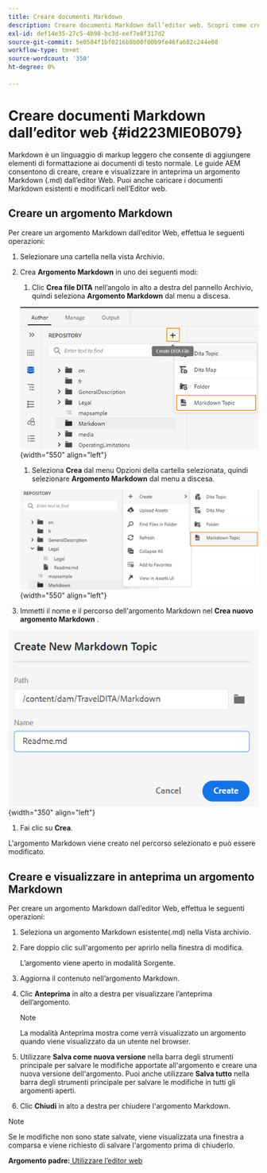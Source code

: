 ```yaml
---
title: Creare documenti Markdown
description: Creare documenti Markdown dall’editor web. Scopri come creare, scrivere e visualizzare in anteprima un argomento Markdown nelle guide AEM.
exl-id: def14e35-27c5-4b90-bc3d-eef7e8f317d2
source-git-commit: 5e0584f1bf0216b8b00f00b9fe46fa682c244e08
workflow-type: tm+mt
source-wordcount: '350'
ht-degree: 0%

---
```


# Creare documenti Markdown dall’editor web {#id223MIE0B079}

Markdown è un linguaggio di markup leggero che consente di aggiungere elementi di formattazione ai documenti di testo normale. Le guide AEM consentono di creare, creare e visualizzare in anteprima un argomento Markdown \(.md\) dall’editor Web. Puoi anche caricare i documenti Markdown esistenti e modificarli nell’Editor web.

## Creare un argomento Markdown

Per creare un argomento Markdown dall’editor Web, effettua le seguenti operazioni:

1. Selezionare una cartella nella vista Archivio.
1. Crea **Argomento Markdown** in uno dei seguenti modi:
   1. Clic **Crea file DITA** nell’angolo in alto a destra del pannello Archivio, quindi seleziona **Argomento Markdown** dal menu a discesa.

   ![](images/create-markdown-dita-topic.png){width="550" align="left"}

   1. Seleziona **Crea** dal menu Opzioni della cartella selezionata, quindi selezionare **Argomento Markdown** dal menu a discesa.

   ![](images/create-markdown-options-menu.png){width="550" align="left"}

1. Immetti il nome e il percorso dell&#39;argomento Markdown nel **Crea nuovo argomento Markdown** .

![](images/create-markdown-dialog.png){width="350" align="left"}

1. Fai clic su **Crea**.

L&#39;argomento Markdown viene creato nel percorso selezionato e può essere modificato.

## Creare e visualizzare in anteprima un argomento Markdown

Per creare un argomento Markdown dall’editor Web, effettua le seguenti operazioni:

1. Seleziona un argomento Markdown esistente\(.md\) nella Vista archivio.
1. Fare doppio clic sull&#39;argomento per aprirlo nella finestra di modifica.

   L’argomento viene aperto in modalità Sorgente.

1. Aggiorna il contenuto nell’argomento Markdown.
1. Clic **Anteprima** in alto a destra per visualizzare l’anteprima dell’argomento.

   >[!NOTE]
   >
   > La modalità Anteprima mostra come verrà visualizzato un argomento quando viene visualizzato da un utente nel browser.

1. Utilizzare **Salva come nuova versione** nella barra degli strumenti principale per salvare le modifiche apportate all&#39;argomento e creare una nuova versione dell&#39;argomento. Puoi anche utilizzare **Salva tutto** nella barra degli strumenti principale per salvare le modifiche in tutti gli argomenti aperti.

1. Clic **Chiudi** in alto a destra per chiudere l&#39;argomento Markdown.

>[!NOTE]
>
> Se le modifiche non sono state salvate, viene visualizzata una finestra a comparsa e viene richiesto di salvare l&#39;argomento prima di chiuderlo.

**Argomento padre:**[ Utilizzare l’editor web](web-editor.md)
